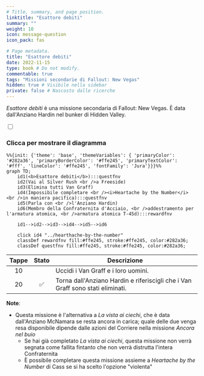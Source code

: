 ```yaml
---
# Title, summary, and page position.
linktitle: "Esattore debiti"
summary: ""
weight: 10
icon: message-question
icon_pack: fas

# Page metadata.
title: "Esattore debiti"
date: 2022-11-15
type: book # Do not modify.
commentable: true
tags: "Missioni secondarie di Fallout: New Vegas"
hidden: true # Visibile nella sidebar
private: false # Nascosto dalle ricerche
---
```


<div class="fnv">


*Esattore debiti* è una missione secondaria di Fallout: New Vegas. È data dall'Anziano Hardin nel bunker di Hidden Valley.


<section class="chart-collapse">
<input type="checkbox" name="collapse2" id="handle2">
<h3 class="handle">
<label for="handle2">Clicca per mostrare il diagramma</label>
</h3>
<div class="content">

```mermaid
%%{init: {'theme': 'base', 'themeVariables': { 'primaryColor': '#282a36', 'primaryBorderColor': '#ffe245', 'primaryTextColor': '#fff', 'lineColor': '#ffe245', 'fontFamily': 'Jura'}}}%%
graph TD;
    id1(<b>Esattore debiti</b>):::questfnv
    id2(Vai al Silver Rush <br />a Freeside)
    id3(Elimina tutti Van Graff)
    id4(Impossibile completare <br /><i>Heartache by the Number</i> <br />in maniera pacifica):::questfnv
    id5(Parla con <br />l'Anziano Hardin)
    id6(Membro della Confraternita d'Acciaio, <br />addestramento per l'armatura atomica, <br />armatura atomica T-45d):::rewardfnv
    
    id1-->id2-->id3-->id4-->id5-->id6
    
    click id4 "../hearthache-by-the-number"
    classDef rewardfnv fill:#ffe245, stroke:#ffe245, color:#282a36;
    classDef questfnv fill:#ffe245, stroke:#ffe245, color:#282a36;
```

</div>
</section>

| Tappe |       Stato        | Descrizione |
|:-----:|:------------------:| ----------- |
|                           10                          |            | Uccidi i Van Graff e i loro uomini.                                                                                                                                         |
|                           20                          | :white_check_mark: | Torna dall'Anziano Hardin e riferiscigli che i Van Graff sono stati eliminati.                                                                                              |






**Note**:
- Questa missione è l'alternativa a *La vista ai ciechi*, che è data dall'Anziano McNamara se resta ancora in carica; quale delle due venga resa disponibile dipende dalle azioni del Corriere nella missione *Ancora nel buio*
  - Se hai già completato *La vista ai ciechi*, questa missione non verrà segnata come fallita fintanto che non verrà distrutta l'intera Confraternita
  - È possibile completare questa missione assieme a *Heartache by the Number* di Cass se si ha scelto l'opzione "violenta" 


</div>


